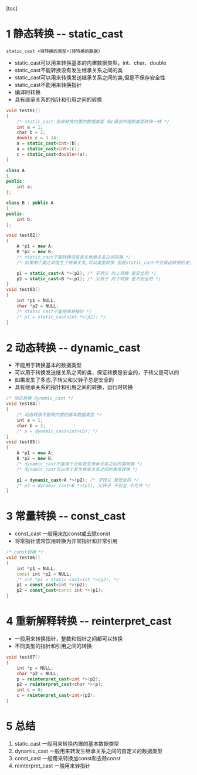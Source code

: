 [toc]

# 1 静态转换 -- static_cast

```
static_cast <待转换的类型>(待转换的数据)
```

- static_cast可以用来转换基本的内置数据类型，int、char、double
- static_cast不能转换没有发生继承关系之间的类
- static_cast可以用来转换发送继承关系之间的类,但是不保存安全性
- static_cast不能用来转换指针
- 编译时转换
- 具有继承关系的指针和引用之间的转换

```c++
void test01()
{
	/* static_cast 用来转换内置的数据类型 和c语言的强制类型转换一样 */
	int a = 1;
	char b = 2;
	double c = 3.14;
	a = static_cast<int>(b);
	a = static_cast<int>(c);
	c = static_cast<double>(a);
}

class A
{
public:
	int a;
};

class B : public A
{
public:
	int b;
};

void test02()
{
	A *p1 = new A;
	B *p2 = new B;
	/* static_cast不能转换没有发生继承关系之间的类 */
	/* 如果两个类之间发生了继承关系,可以类型转换 但是static_cast不会保证转换的安全 */

	p1 = static_cast<A *>(p2); /* 子转父 向上转换 是安全的 */
	p2 = static_cast<B *>(p1); /* 父转子 向下转换 是不安全的 */
}
void test03()
{
	int *p1 = NULL;
	char *p2 = NULL;
	/* static_cast不能用来转指针 */
	/* p1 = static_cast<int *>(p2); */
}
```

# 2 动态转换 -- dynamic_cast

- 不能用于转换基本的数据类型
- 可以用于转换发送继关系之间的类，保证转换是安全的，子转父是可以的
- 如果发生了多态,子转父和父转子总是安全的
- 具有继承关系的指针和引用之间的转换，运行时转换

```cpp
/* 动态转换 dynamic_cast */
void test04()
{
	/* 动态转换不能转内置的基本数据类型 */
	int a = 1;
	char b = 2;
	/* a = dynamic_cast<int>(b); */
}
void test05()
{
	A *p1 = new A;
	B *p2 = new B;
	/* dynamic_cast不能用于没有发生继承关系之间的类转换 */
	/* dynamic_cast可以用于发生继承关系之间的类号转换 */

	p1 = dynamic_cast<A *>(p2); /* 子转父 是安全的 */
	/* p2 = dynamic_cast<B *>(p1); 父转子 不安全 不允许 */
}
```

# 3 常量转换 -- const_cast

- const_cast 一般用来加const或去除const
- 将常指针或常饮用转换为非常指针和非常引用

```cpp
/* const转换 */
void test06()
{
	int *p1 = NULL;
	const int *p2 = NULL;
	/* int *p1 = static_cast<int *>(p2); */
	p1 = const_cast<int *>(p2);
	p2 = const_cast<const int *>(p1);
}
```

# 4 重新解释转换 -- reinterpret_cast

- 一般用来转换指针，整数和指针之间都可以转换
- 不同类型的指针和引用之间的转换

```cpp
void test07()
{
	int *p = NULL;
	char *p2 = NULL;
	p = reinterpret_cast<int *>(p2);
	p2 = reinterpret_cast<char *>(p);
	int c = 0;
	c = reinterpret_cast<int>(p2);
}
```

# 5 总结

1. static_cast 一般用来转换内置的基本数据类型
2. dynamic_cast 一般用来转发生继承关系之间的自定义的数据类型
3. const_cast  一般用来转换加const和去除const
4. reinterpret_cast   一般用来转指针